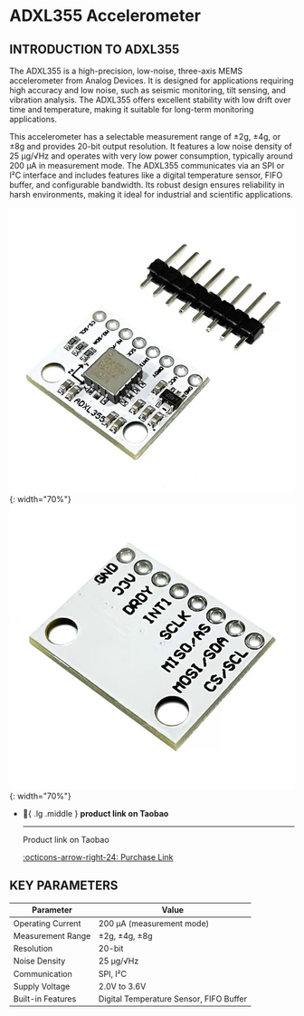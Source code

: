 # ADXL355 Accelerometer

## INTRODUCTION TO ADXL355

The ADXL355 is a high-precision, low-noise, three-axis MEMS accelerometer from Analog Devices. It is designed for applications requiring high accuracy and low noise, such as seismic monitoring, tilt sensing, and vibration analysis. The ADXL355 offers excellent stability with low drift over time and temperature, making it suitable for long-term monitoring applications.

This accelerometer has a selectable measurement range of ±2g, ±4g, or ±8g and provides 20-bit output resolution. It features a low noise density of 25 µg/√Hz and operates with very low power consumption, typically around 200 µA in measurement mode. The ADXL355 communicates via an SPI or I²C interface and includes features like a digital temperature sensor, FIFO buffer, and configurable bandwidth. Its robust design ensures reliability in harsh environments, making it ideal for industrial and scientific applications.

![FRONT](355front.jpg){: width="70%"}
![BACK](355back.jpg){: width="70%"}

<div class="grid cards" markdown>

-   :shopping_cart:{ .lg .middle } __product link on Taobao__

    ---

    Product link on Taobao


    [:octicons-arrow-right-24: <a href="https://m.tb.cn/h.gOAa1c9dkkkeJvb?tk=AzO934Jjml0" target="_blank"> Purchase Link </a>](#)

</div>

## KEY PARAMETERS

| Parameter          | Value                        |
|--------------------|------------------------------|
| Operating Current  | 200 µA (measurement mode)    |
| Measurement Range  | ±2g, ±4g, ±8g                |
| Resolution         | 20-bit                       |
| Noise Density      | 25 µg/√Hz                    |
| Communication      | SPI, I²C                     |
| Supply Voltage     | 2.0V to 3.6V                 |
| Built-in Features  | Digital Temperature Sensor, FIFO Buffer |

